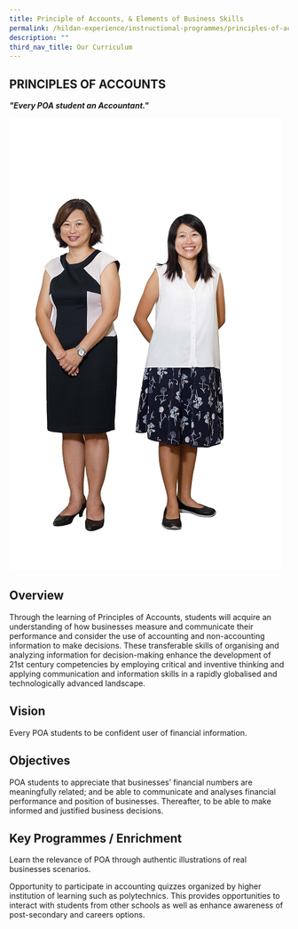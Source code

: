 ```yaml
---
title: Principle of Accounts, & Elements of Business Skills
permalink: /hildan-experience/instructional-programmes/principles-of-accounts/
description: ""
third_nav_title: Our Curriculum
---
```

PRINCIPLES OF ACCOUNTS
----------------------
***"Every POA student an Accountant."***

![](/images/Staff/POA2.jpg)

Overview
--------

Through the learning of Principles of Accounts, students will acquire an understanding of how businesses measure and communicate their performance and consider the use of accounting and non-accounting information to make decisions. These transferable skills of organising and analyzing information for decision-making enhance the development of 21st&nbsp;century competencies by employing critical and inventive thinking and applying communication and information skills in a rapidly globalised and technologically advanced landscape.

Vision
------

Every POA students to be confident user of financial information.

Objectives
----------

POA students to appreciate that businesses’ financial numbers are meaningfully related; and be able to communicate and analyses financial performance and position of businesses. Thereafter, to be able to make informed and justified business decisions.  

  

Key Programmes / Enrichment
---------------------------

Learn the relevance of POA through authentic illustrations of real businesses scenarios.

Opportunity to participate in accounting quizzes organized by higher institution of learning such as polytechnics. This provides opportunities to interact with students from other schools as well as enhance awareness of post-secondary and careers options.